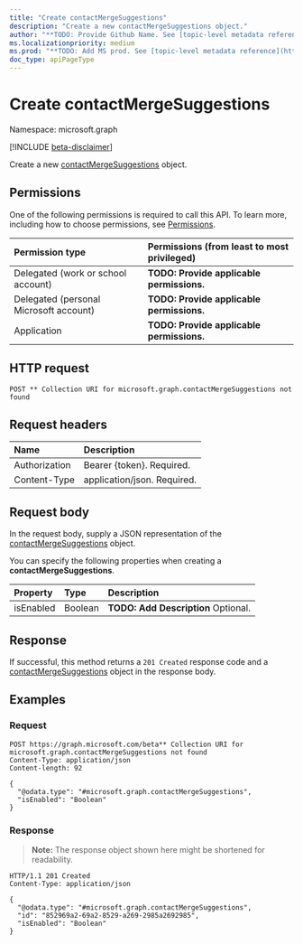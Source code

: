 ```yaml
---
title: "Create contactMergeSuggestions"
description: "Create a new contactMergeSuggestions object."
author: "**TODO: Provide Github Name. See [topic-level metadata reference](https://msgo.azurewebsites.net/add/document/guidelines/metadata.html#topic-level-metadata)**"
ms.localizationpriority: medium
ms.prod: "**TODO: Add MS prod. See [topic-level metadata reference](https://msgo.azurewebsites.net/add/document/guidelines/metadata.html#topic-level-metadata)**"
doc_type: apiPageType
---
```


# Create contactMergeSuggestions
Namespace: microsoft.graph

[!INCLUDE [beta-disclaimer](../../includes/beta-disclaimer.md)]

Create a new [contactMergeSuggestions](../resources/contactmergesuggestions.md) object.

## Permissions
One of the following permissions is required to call this API. To learn more, including how to choose permissions, see [Permissions](/graph/permissions-reference).

|Permission type|Permissions (from least to most privileged)|
|:---|:---|
|Delegated (work or school account)|**TODO: Provide applicable permissions.**|
|Delegated (personal Microsoft account)|**TODO: Provide applicable permissions.**|
|Application|**TODO: Provide applicable permissions.**|

## HTTP request

<!-- {
  "blockType": "ignored"
}
-->
``` http
POST ** Collection URI for microsoft.graph.contactMergeSuggestions not found
```

## Request headers
|Name|Description|
|:---|:---|
|Authorization|Bearer {token}. Required.|
|Content-Type|application/json. Required.|

## Request body
In the request body, supply a JSON representation of the [contactMergeSuggestions](../resources/contactmergesuggestions.md) object.

You can specify the following properties when creating a **contactMergeSuggestions**.

|Property|Type|Description|
|:---|:---|:---|
|isEnabled|Boolean|**TODO: Add Description** Optional.|



## Response

If successful, this method returns a `201 Created` response code and a [contactMergeSuggestions](../resources/contactmergesuggestions.md) object in the response body.

## Examples

### Request
<!-- {
  "blockType": "request",
  "name": "create_contactmergesuggestions_from_"
}
-->
``` http
POST https://graph.microsoft.com/beta** Collection URI for microsoft.graph.contactMergeSuggestions not found
Content-Type: application/json
Content-length: 92

{
  "@odata.type": "#microsoft.graph.contactMergeSuggestions",
  "isEnabled": "Boolean"
}
```


### Response
>**Note:** The response object shown here might be shortened for readability.
<!-- {
  "blockType": "response",
  "truncated": true,
  "@odata.type": "microsoft.graph.contactMergeSuggestions"
}
-->
``` http
HTTP/1.1 201 Created
Content-Type: application/json

{
  "@odata.type": "#microsoft.graph.contactMergeSuggestions",
  "id": "852969a2-69a2-8529-a269-2985a2692985",
  "isEnabled": "Boolean"
}
```

